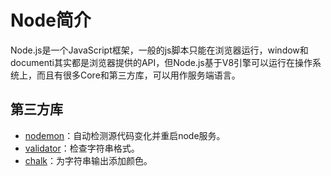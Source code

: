 # Node简介

Node.js是一个JavaScript框架，一般的js脚本只能在浏览器运行，window和documenti其实都是浏览器提供的API，但Node.js基于V8引擎可以运行在操作系统上，而且有很多Core和第三方库，可以用作服务端语言。



## 第三方库

- [nodemon](https://www.npmjs.com/package/nodemon)：自动检测源代码变化并重启node服务。
- [validator](https://www.npmjs.com/package/validator)：检查字符串格式。
- [chalk](https://www.npmjs.com/package/chalk)：为字符串输出添加颜色。
